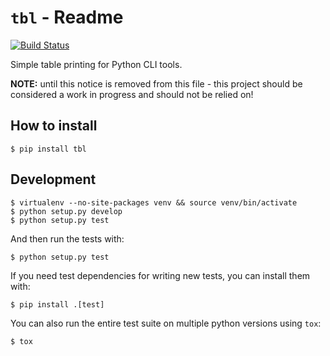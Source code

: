 # `tbl` - Readme

[![Build Status](https://travis-ci.org/AstromechZA/tbl.svg?branch=master)](https://travis-ci.org/AstromechZA/tbl)

Simple table printing for Python CLI tools.

**NOTE:** until this notice is removed from this file - this project should be considered a work in progress and should not be relied on!

## How to install

```
$ pip install tbl
```

## Development

```
$ virtualenv --no-site-packages venv && source venv/bin/activate
$ python setup.py develop
$ python setup.py test
```

And then run the tests with:

```
$ python setup.py test
```

If you need test dependencies for writing new tests, you can install them with:

```
$ pip install .[test]
```

You can also run the entire test suite on multiple python versions using `tox`:

```
$ tox
```
